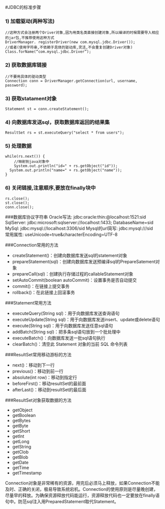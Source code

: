 #JDBC的标准步骤

### 1) 加载驱动(两种写法)

```
//这种方式会注册两个Driver对象,因为用类名类直接创建对象,所以编译的时候需要导入相应的jar包,不推荐使用这种方式
DriverManager. registerDriver(new com.mysql.jdbc.Driver());
//或者(使用字符串,不依赖于具体的驱动库,灵活,不会重复创建Driver对象)
Class.forName(“com.mysql.jdbc.Driver”);
```

### 2) 获取数据库链接

```
//不要用具体的驱动类型
Connection conn = DriverManager.getConnection(url, username, password);
```

### 3) 获取statament对象

```
Statement st = conn.createStatement();
```

### 4) 向数据库发送sql，获取数据库返回的结果集

```
ResultSet rs = st.executeQuery("select * from users");
```

### 5) 处理数据

```
while(rs.next()) {
	//映射到java对象中
	System.out.println("id=" + rs.getObject("id"));
  System.out.println("name=" + rs.getObject("name")); 
}
```

### 6) 关闭链接,注意顺序,要放在finally块中

```
rs.close();
st.close();
conn.close();
```

###数据库协议字符串
Oracle写法: jdbc:oracle:thin:@localhost:1521:sid  
SqlServer: jdbc:microsoft:sqlserver://localhost:1433; DatabaseName=sid  
MySql: jdbc:mysql://localhost:3306/sid
Mysql的url简写: jdbc:mysql:///sid  
常用属性:  useUnicode=true&characterEncoding=UTF-8  

###Connection常用的方法

* createStatement()：创建向数据库发送sql的statement对象
* prepareStatement(sql)：创建向数据库发送预编译sql的PrepareSatement对象
* prepareCall(sql)：创建执行存储过程的callableStatement对象
* setAutoCommit(boolean autoCommit)：设置事务是否自动提交
* commit()：在链接上提交事务
* rollback()：在此链接上回滚事务

###Statement常用方法

* executeQuery(String sql)：用于向数据库发送查询语句
* executeUpdate(String sql)：用于向数据库发送insert、update或delete语句
* execute(String sql)：用于向数据库发送任意sql语句
* addBatch(String sql)：把多条sql语句放到一个批处理中
* executeBatch()：向数据库发送一批sql语句执行
* clearBatch()：清空此 Statement 对象的当前 SQL 命令列表

###ResultSet常用移动游标的方法

* next()：移动到下一行
* previous()：移动到前一行
* absolute(int row)：移动到指定行
* beforeFirst()：移动resultSet的最前面
* afterLast()：移动到resultSet的最后面

###ResultSet对象获取数据的方法

* getObject
* getBoolean
* getBytes
* getByte
* getShort
* getInt
* getLong
* getString
* getClob
* getBlob
* getDate
* getTime
* getTimestamp

Connection对象是非常稀有的资源，用完后必须马上释放，如果Connection不能及时、正确的关闭，极易导致系统宕机。Connection的使用原则是尽量晚创建，尽量早的释放。为确保资源释放代码能运行，资源释放代码也一定要放在finally语句中。防范sql注入用PreparedStatement取代Statement。